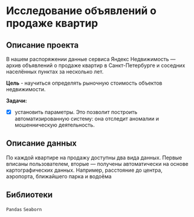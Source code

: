 # Исследование объявлений о продаже квартир
## Описание проекта
В нашем распоряжении данные сервиса Яндекс Недвижимость — архив объявлений о продаже квартир в Санкт-Петербурге и соседних населённых пунктах за несколько лет.

**Цель** - научиться определять рыночную стоимость объектов недвижимости.

**Задачи:**

* [X] установить параметры. Это позволит построить автоматизированную систему: она отследит аномалии и мошенническую деятельность.

## Описание данных
По каждой квартире на продажу доступны два вида данных. Первые вписаны пользователем, вторые — получены автоматически на основе картографических данных. Например, расстояние до центра, аэропорта, ближайшего парка и водоёма

## Библиотеки
`Pandas` `Seaborn`
